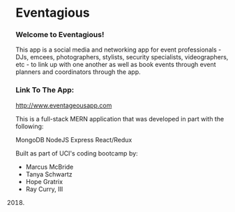 # Eventagious

### Welcome to Eventagious!

This app is a social media and networking app for event professionals - DJs, emcees, photographers, stylists, security specialists, videographers, etc - to link up with one another as well as book events through event planners and coordinators through the app.

### Link To The App:

http://www.eventageousapp.com

This is a full-stack MERN application that was developed in part with the following:

MongoDB
NodeJS
Express
React/Redux

Built as part of UCI's coding bootcamp by:

* Marcus McBride
* Tanya Schwartz
* Hope Gratrix
* Ray Curry, III

2018.
